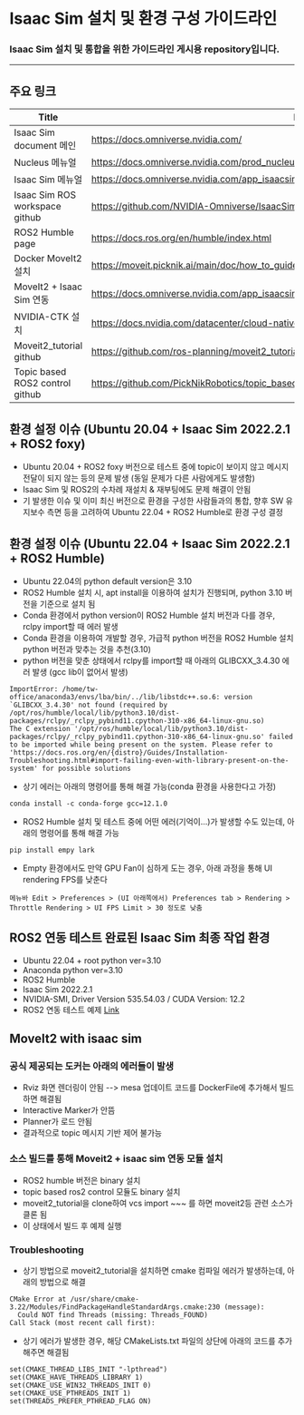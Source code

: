 # Isaac Sim 설치 및 환경 구성 가이드라인
### Isaac Sim 설치 및 통합을 위한 가이드라인 게시용 repository입니다. 
---
## 주요 링크
| Title | Link |
| ------ | ------ |
| Isaac Sim document 메인 | https://docs.omniverse.nvidia.com/ |
| Nucleus 메뉴얼 | https://docs.omniverse.nvidia.com/prod_nucleus/prod_nucleus/overview.html |
| Isaac Sim 메뉴얼 | https://docs.omniverse.nvidia.com/app_isaacsim/app_isaacsim/overview.html |
| Isaac Sim ROS workspace github | https://github.com/NVIDIA-Omniverse/IsaacSim-ros_workspaces |
| ROS2 Humble page | https://docs.ros.org/en/humble/index.html |
| Docker MoveIt2 설치 | https://moveit.picknik.ai/main/doc/how_to_guides/how_to_setup_docker_containers_in_ubuntu.html |
| MoveIt2 + Isaac Sim 연동 | https://docs.omniverse.nvidia.com/app_isaacsim/app_isaacsim/tutorial_ros2_moveit.html |
| NVIDIA-CTK 설치 | https://docs.nvidia.com/datacenter/cloud-native/container-toolkit/latest/install-guide.html |
| Moveit2_tutorial github | https://github.com/ros-planning/moveit2_tutorials |
| Topic based ROS2 control github | https://github.com/PickNikRobotics/topic_based_ros2_control/tree/main |

## 환경 설정 이슈 (Ubuntu 20.04 + Isaac Sim 2022.2.1 + ROS2 foxy)
- Ubuntu 20.04 + ROS2 foxy 버전으로 테스트 중에 topic이 보이지 않고 메시지 전달이 되지 않는 등의 문제 발생 (동일 문제가 다른 사람에게도 발생함)
- Isaac Sim 및 ROS2의 수차례 재설치 & 재부팅에도 문제 해결이 안됨
- 기 발생한 이슈 및 이미 최신 버전으로 환경을 구성한 사람들과의 통합, 향후 SW 유지보수 측면 등을 고려하여 Ubuntu 22.04 + ROS2 Humble로 환경 구성 결정

## 환경 설정 이슈 (Ubuntu 22.04 + Isaac Sim 2022.2.1 + ROS2 Humble)
- Ubuntu 22.04의 python default version은 3.10
- ROS2 Humble 설치 시, apt install을 이용하여 설치가 진행되며, python 3.10 버전을 기준으로 설치 됨
- Conda 환경에서 python version이 ROS2 Humble 설치 버전과 다를 경우, rclpy import할 때 에러 발생
- Conda 환경을 이용하여 개발할 경우, 가급적 python 버전을 ROS2 Humble 설치 python 버전과 맞추는 것을 추천(3.10)
- python 버전을 맞춘 상태에서 rclpy를 import할 때 아래의 GLIBCXX_3.4.30 에러 발생 (gcc lib이 없어서 발생)
```
ImportError: /home/tw-office/anaconda3/envs/lba/bin/../lib/libstdc++.so.6: version `GLIBCXX_3.4.30' not found (required by /opt/ros/humble/local/lib/python3.10/dist-packages/rclpy/_rclpy_pybind11.cpython-310-x86_64-linux-gnu.so)
The C extension '/opt/ros/humble/local/lib/python3.10/dist-packages/rclpy/_rclpy_pybind11.cpython-310-x86_64-linux-gnu.so' failed to be imported while being present on the system. Please refer to 'https://docs.ros.org/en/{distro}/Guides/Installation-Troubleshooting.html#import-failing-even-with-library-present-on-the-system' for possible solutions
```
- 상기 에러는 아래의 명령어를 통해 해결 가능(conda 환경을 사용한다고 가정)
```
conda install -c conda-forge gcc=12.1.0
```
- ROS2 Humble 설치 및 테스트 중에 어떤 에러(기억이...)가 발생할 수도 있는데, 아래의 명령어를 통해 해결 가능
```
pip install empy lark
```
- Empty 환경에서도 만약 GPU Fan이 심하게 도는 경우, 아래 과정을 통해 UI rendering FPS를 낮춘다
```
메뉴바 Edit > Preferences > (UI 아래쪽에서) Preferences tab > Rendering > Throttle Rendering > UI FPS Limit > 30 정도로 낮춤
```

## ROS2 연동 테스트 완료된 Isaac Sim 최종 작업 환경
- Ubuntu 22.04 + root python ver=3.10
- Anaconda python ver=3.10 
- ROS2 Humble
- Isaac Sim 2022.2.1
- NVIDIA-SMI, Driver Version 535.54.03 / CUDA Version: 12.2
- ROS2 연동 테스트 예제 [Link](https://docs.omniverse.nvidia.com/app_isaacsim/app_isaacsim/tutorial_ros2_manipulation.html)

## MoveIt2 with isaac sim
### 공식 제공되는 도커는 아래의 에러들이 발생
- Rviz 화면 렌더링이 안됨 --> mesa 업데이트 코드를 DockerFile에 추가해서 빌드하면 해결됨
- Interactive Marker가 안뜸
- Planner가 로드 안됨
- 결과적으로 topic 메시지 기반 제어 불가능

### 소스 빌드를 통해 Moveit2 + isaac sim 연동 모듈 설치
- ROS2 humble 버전은 binary 설치
- topic based ros2 control 모듈도 binary 설치
- moveit2_tutorial을 clone하여 vcs import ~~~ 를 하면 moveit2등 관련 소스가 클론 됨
- 이 상태에서 빌드 후 예제 실행

### Troubleshooting
- 상기 방법으로 moveit2_tutorial을 설치하면 cmake 컴파일 에러가 발생하는데, 아래의 방법으로 해결
```
CMake Error at /usr/share/cmake-3.22/Modules/FindPackageHandleStandardArgs.cmake:230 (message):
  Could NOT find Threads (missing: Threads_FOUND)
Call Stack (most recent call first):
```
- 상기 에러가 발생한 경우, 해당 CMakeLists.txt 파일의 상단에 아래의 코드를 추가해주면 해결됨
```
set(CMAKE_THREAD_LIBS_INIT "-lpthread")
set(CMAKE_HAVE_THREADS_LIBRARY 1)
set(CMAKE_USE_WIN32_THREADS_INIT 0)
set(CMAKE_USE_PTHREADS_INIT 1)
set(THREADS_PREFER_PTHREAD_FLAG ON)
```
